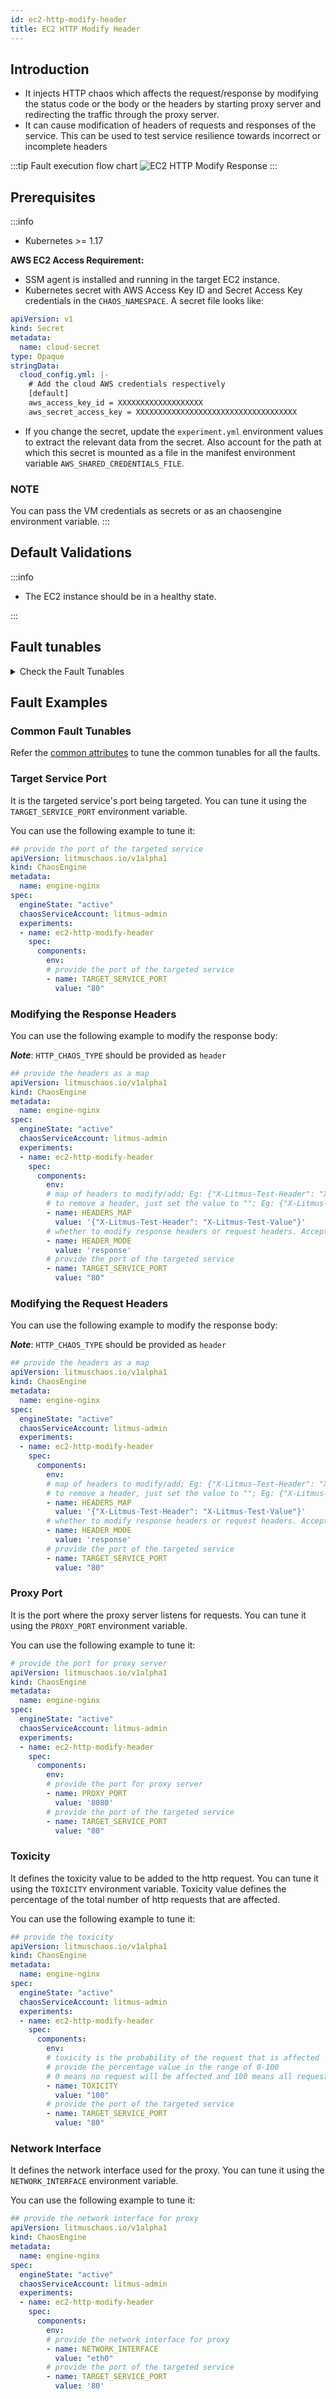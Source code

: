 ```yaml
---
id: ec2-http-modify-header
title: EC2 HTTP Modify Header
---
```


## Introduction

- It injects HTTP chaos which affects the request/response by modifying the status code or the body or the headers by starting proxy server and redirecting the traffic through the proxy server.
- It can cause modification of headers of requests and responses of the service. This can be used to test service resilience towards incorrect or incomplete headers

:::tip Fault execution flow chart
![EC2 HTTP Modify Response](./static/images/ec2-http-modify-header.png)
:::

## Prerequisites

:::info

- Kubernetes >= 1.17

**AWS EC2 Access Requirement:**

- SSM agent is installed and running in the target EC2 instance.
- Kubernetes secret with AWS Access Key ID and Secret Access Key credentials in the `CHAOS_NAMESPACE`. A secret file looks like:

```yaml
apiVersion: v1
kind: Secret
metadata:
  name: cloud-secret
type: Opaque
stringData:
  cloud_config.yml: |-
    # Add the cloud AWS credentials respectively
    [default]
    aws_access_key_id = XXXXXXXXXXXXXXXXXXX
    aws_secret_access_key = XXXXXXXXXXXXXXXXXXXXXXXXXXXXXXXXXXXX
```

- If you change the secret, update the `experiment.yml` environment values to extract the relevant data from the secret. Also account for the path at which this secret is mounted as a file in the manifest environment variable `AWS_SHARED_CREDENTIALS_FILE`.

### NOTE

You can pass the VM credentials as secrets or as an chaosengine environment variable.
:::

## Default Validations

:::info

- The EC2 instance should be in a healthy state.

:::

## Fault tunables

<details>
    <summary>Check the Fault Tunables</summary>
    <h2>Mandatory Fields</h2>
    <table>
        <tr>
            <th> Variables </th>
            <th> Description </th>
            <th> Notes </th>
        </tr>
        <tr>
          <td> EC2_INSTANCE_ID </td>
          <td> ID of the target EC2 instance </td>
          <td> For example: <code>i-044d3cb4b03b8af1f</code> </td>
        </tr>
        <tr>
          <td> REGION </td>
          <td> The AWS region ID where the EC2 instance has been created </td>
          <td> For example: <code>us-east-1</code> </td>
        </tr>
        <tr>
            <td> TARGET_SERVICE_PORT </td>
            <td> Port of the service to target </td>
            <td> Defaults to port 80 </td>
        </tr>
        <tr>
            <td> HEADERS_MAP </td>
            <td> Map of headers to modify/add </td>
            <td> For example: &#123;"X-Litmus-Test-Header":"X-Litmus-Test-Value"&#125;. To remove a header, just set the value to ""; For example: &#123;"X-Litmus-Test-Header": ""&#125; </td>
        </tr>
        <tr>
            <td> HEADER_MODE </td>
            <td> Whether to modify response headers or request headers. Accepted values: request, response</td>
            <td> Defaults to response </td>
        </tr>
    </table>
    <h2>Optional Fields</h2>
    <table>
        <tr>
            <th> Variables </th>
            <th> Description </th>
            <th> Notes </th>
        </tr>
        <tr>
            <td> TOTAL_CHAOS_DURATION </td>
            <td> The total time duration for chaos insertion (in sec) </td>
            <td> Defaults to 30s </td>
        </tr>
        <tr>
            <td> CHAOS_INTERVAL </td>
            <td> The interval (in sec) between successive instance termination </td>
            <td> Defaults to 30s </td>
        </tr>
        <tr>
            <td> AWS_SHARED_CREDENTIALS_FILE </td>
            <td> Provide the path for aws secret credentials</td>
            <td> Defaults to <code>/tmp/cloud_config.yml</code> </td>
        </tr>
        <tr>
            <td> SEQUENCE </td>
            <td> It defines sequence of chaos execution for multiple instance </td>
            <td> Default value: parallel. Supported: serial, parallel </td>
        </tr>
        <tr>
            <td> RAMP_TIME </td>
            <td> Period to wait before and after injection of chaos (in sec) </td>
            <td> For example: 30 </td>
        </tr>
        <tr>
            <td> INSTALL_DEPENDENCY </td>
            <td> Whether to install the dependency to run the fault </td>
            <td> If the dependency already exists, you can turn it off. Defaults to True.</td>
        </tr>
        <tr>
            <td> PROXY_PORT </td>
            <td> Port where the proxy will be listening for requests</td>
            <td> Defaults to 20000 </td>
        </tr>
        <tr>
            <td> TOXICITY </td>
            <td> Percentage of HTTP requests to be affected </td>
            <td> Defaults to 100 </td>
        </tr>
        <tr>
          <td> NETWORK_INTERFACE </td>
          <td> Network interface to be used for the proxy </td>
          <td> Defaults to `eth0` </td>
        </tr>
    </table>
</details>

## Fault Examples

### Common Fault Tunables

Refer the [common attributes](../common-tunables-for-all-faults) to tune the common tunables for all the faults.

### Target Service Port

It is the targeted service's port being targeted. You can tune it using the `TARGET_SERVICE_PORT` environment variable.

You can use the following example to tune it:

[embedmd]:# (./static/manifests/http-modify-header/target-service-port.yaml yaml)
```yaml
## provide the port of the targeted service
apiVersion: litmuschaos.io/v1alpha1
kind: ChaosEngine
metadata:
  name: engine-nginx
spec:
  engineState: "active"
  chaosServiceAccount: litmus-admin
  experiments:
  - name: ec2-http-modify-header
    spec:
      components:
        env:
        # provide the port of the targeted service
        - name: TARGET_SERVICE_PORT
          value: "80"
```

### Modifying the Response Headers

You can use the following example to modify the response body:

***Note***: `HTTP_CHAOS_TYPE` should be provided as `header`

[embedmd]:# (./static/manifests/http-modify-header/response-headers.yaml yaml)
```yaml
## provide the headers as a map
apiVersion: litmuschaos.io/v1alpha1
kind: ChaosEngine
metadata:
  name: engine-nginx
spec:
  engineState: "active"
  chaosServiceAccount: litmus-admin
  experiments:
  - name: ec2-http-modify-header
    spec:
      components:
        env:
        # map of headers to modify/add; Eg: {"X-Litmus-Test-Header": "X-Litmus-Test-Value"}
        # to remove a header, just set the value to ""; Eg: {"X-Litmus-Test-Header": ""}
        - name: HEADERS_MAP
          value: '{"X-Litmus-Test-Header": "X-Litmus-Test-Value"}'
        # whether to modify response headers or request headers. Accepted values: request, response
        - name: HEADER_MODE
          value: 'response'
        # provide the port of the targeted service
        - name: TARGET_SERVICE_PORT
          value: "80"
```

### Modifying the Request Headers

You can use the following example to modify the response body:

***Note***: `HTTP_CHAOS_TYPE` should be provided as `header`

[embedmd]:# (./static/manifests/http-modify-header/response-headers.yaml yaml)
```yaml
## provide the headers as a map
apiVersion: litmuschaos.io/v1alpha1
kind: ChaosEngine
metadata:
  name: engine-nginx
spec:
  engineState: "active"
  chaosServiceAccount: litmus-admin
  experiments:
  - name: ec2-http-modify-header
    spec:
      components:
        env:
        # map of headers to modify/add; Eg: {"X-Litmus-Test-Header": "X-Litmus-Test-Value"}
        # to remove a header, just set the value to ""; Eg: {"X-Litmus-Test-Header": ""}
        - name: HEADERS_MAP
          value: '{"X-Litmus-Test-Header": "X-Litmus-Test-Value"}'
        # whether to modify response headers or request headers. Accepted values: request, response
        - name: HEADER_MODE
          value: 'response'
        # provide the port of the targeted service
        - name: TARGET_SERVICE_PORT
          value: "80"
```

### Proxy Port

It is the port where the proxy server listens for requests. You can tune it using the `PROXY_PORT` environment variable.

You can use the following example to tune it:

[embedmd]:# (./static/manifests/http-modify-header/proxy-port.yaml yaml)
```yaml
# provide the port for proxy server
apiVersion: litmuschaos.io/v1alpha1
kind: ChaosEngine
metadata:
  name: engine-nginx
spec:
  engineState: "active"
  chaosServiceAccount: litmus-admin
  experiments:
  - name: ec2-http-modify-header
    spec:
      components:
        env:
        # provide the port for proxy server
        - name: PROXY_PORT
          value: '8080'
        # provide the port of the targeted service
        - name: TARGET_SERVICE_PORT
          value: "80"
```

### Toxicity

It defines the toxicity value to be added to the http request. You can tune it using the `TOXICITY` environment variable.
Toxicity value defines the percentage of the total number of http requests that are affected.

You can use the following example to tune it:

[embedmd]:# (./static/manifests/http-modify-header/toxicity.yaml yaml)
```yaml
## provide the toxicity
apiVersion: litmuschaos.io/v1alpha1
kind: ChaosEngine
metadata:
  name: engine-nginx
spec:
  engineState: "active"
  chaosServiceAccount: litmus-admin
  experiments:
  - name: ec2-http-modify-header
    spec:
      components:
        env:
        # toxicity is the probability of the request that is affected
        # provide the percentage value in the range of 0-100
        # 0 means no request will be affected and 100 means all requests will be affected
        - name: TOXICITY
          value: "100"
        # provide the port of the targeted service
        - name: TARGET_SERVICE_PORT
          value: "80"
```

### Network Interface

It defines the network interface used for the proxy. You can tune it using the `NETWORK_INTERFACE` environment variable.

You can use the following example to tune it:

[embedmd]:# (./static/manifests/http-modify-header/network-interface.yaml yaml)
```yaml
## provide the network interface for proxy
apiVersion: litmuschaos.io/v1alpha1
kind: ChaosEngine
metadata:
  name: engine-nginx
spec:
  engineState: "active"
  chaosServiceAccount: litmus-admin
  experiments:
  - name: ec2-http-modify-header
    spec:
      components:
        env:
        # provide the network interface for proxy
        - name: NETWORK_INTERFACE
          value: "eth0"
        # provide the port of the targeted service
        - name: TARGET_SERVICE_PORT
          value: '80'
```
